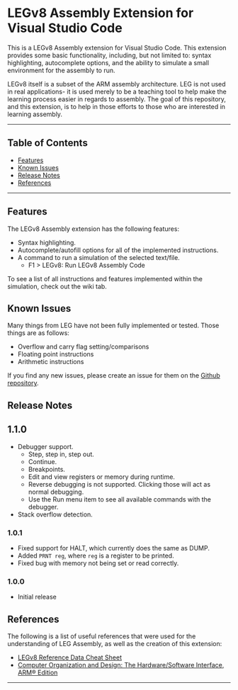LEGv8 Assembly Extension for Visual Studio Code
======

This is a LEGv8 Assembly extension for Visual Studio Code. This extension provides some basic functionality, including, but not limited to: syntax highlighting, autocomplete options, and the ability to simulate a small environment for the assembly to run. 

LEGv8 itself is a subset of the ARM assembly architecture. LEG is not used in real applications- it is used merely to be a teaching tool to help make the learning process easier in regards to assembly. The goal of this repository, and this extension, is to help in those efforts to those who are interested in learning assembly.

---

## Table of Contents

  - [Features](#features)
  - [Known Issues](#known-issues)
  - [Release Notes](#release-notes)
  - [References](#references)

---

## Features

The LEGv8 Assembly extension has the following features:
* Syntax highlighting.
* Autocomplete/autofill options for all of the implemented instructions.
* A command to run a simulation of the selected text/file. 
  * F1 > LEGv8: Run LEGv8 Assembly Code

To see a list of all instructions and features implemented within the simulation, check out the wiki tab.

## Known Issues

Many things from LEG have not been fully implemented or tested. Those things are as follows:
* Overflow and carry flag setting/comparisons
* Floating point instructions
* Arithmetic instructions

If you find any new issues, please create an issue for them on the [Github repository](https://github.com/mtalyat/LEGv8-Assembly-VSCode-Extension).

## Release Notes

## 1.1.0

- Debugger support.
  - Step, step in, step out.
  - Continue.
  - Breakpoints.
  - Edit and view registers or memory during runtime.
  - Reverse debugging is not supported. Clicking those will act as normal debugging.
  - Use the Run menu item to see all available commands with the debugger.
- Stack overflow detection.

### 1.0.1

- Fixed support for HALT, which currently does the same as DUMP.
- Added `PRNT reg`, where `reg` is a register to be printed.
- Fixed bug with memory not being set or read correctly.

### 1.0.0

- Initial release

## References

The following is a list of useful references that were used for the understanding of LEG Assembly, as well as the creation of this extension:

* [LEGv8 Reference Data Cheat Sheet](https://www.usna.edu/Users/cs/lmcdowel/courses/ic220/S20/resources/ARM-v8-Quick-Reference-Guide.pdf)
* [Computer Organization and Design: The Hardware/Software Interface, ARM® Edition](https://www.amazon.com/Computer-Organization-Design-ARM-Architecture-ebook/dp/B01H1DCRRC)

---
